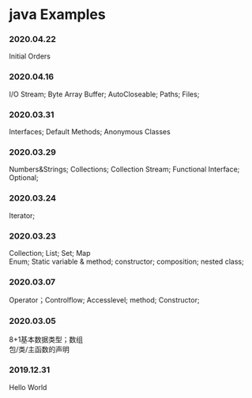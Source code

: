 # java Examples
### 2020.04.22
Initial Orders  

### 2020.04.16
I/O Stream; Byte Array Buffer; AutoCloseable; Paths; Files; 

### 2020.03.31
Interfaces; Default Methods; Anonymous Classes   

### 2020.03.29
Numbers&Strings; Collections; Collection Stream; Functional Interface; Optional; 

### 2020.03.24
Iterator; 
### 2020.03.23
Collection; List; Set; Map  
Enum; Static variable & method; constructor; composition; nested class;  
### 2020.03.07
Operator；Controlflow; Accesslevel; method; Constructor; 
### 2020.03.05
8+1基本数据类型；数组  
包/类/主函数的声明
### 2019.12.31
Hello World